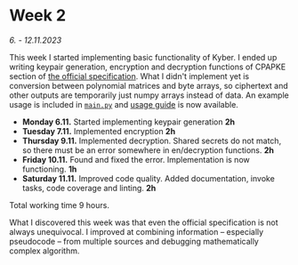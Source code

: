 # Week 2

_6. - 12.11.2023_

This week I started implementing basic functionality of Kyber. I ended up writing keypair generation, encryption and decryption functions of CPAPKE section of [the official specification](https://pq-crystals.org/kyber/data/kyber-specification-round3-20210804.pdf). What I didn't implement yet is conversion between polynomial matrices and byte arrays, so ciphertext and other outputs are temporarily just numpy arrays instead of data. An example usage is included in [`main.py`](main.py) and [usage guide](docs/usage.md) is now available.

* **Monday 6.11.** Started implementing keypair generation **2h**
* **Tuesday 7.11.** Implemented encryption **2h**
* **Thursday 9.11.** Implemented decryption. Shared secrets do not match, so there must be an error somewhere in en/decryption functions. **2h**
* **Friday 10.11.** Found and fixed the error. Implementation is now functioning. **1h**
* **Saturday 11.11.** Improved code quality. Added documentation, invoke tasks, code coverage and linting. **2h**

Total working time 9 hours.

What I discovered this week was that even the official specification is not always unequivocal. I improved at combining information – especially pseudocode – from multiple sources and debugging mathematically complex algorithm.
